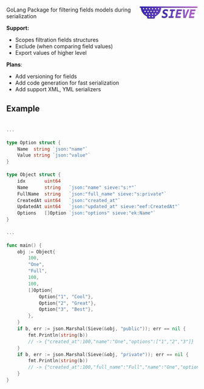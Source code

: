 # <img align="right" height="32px" src="https://raw.githubusercontent.com/itrabbit/sieve/master/logo.png">
GoLang Package for filtering fields models during serialization

**Support:**

- Scopes filtration fields structures
- Exclude (when comparing field values)
- Export values of higher level

**Plans**:
- Add versioning for fields
- Add code generation for fast serialization
- Add support XML, YML serializers

## Example

```go

...

type Option struct {
    Name  string `json:"name"`
    Value string `json:"value"`
}

type Object struct {
    idx       uint64
    Name      string   `json:"name" sieve:"s:*"`
    FullName  string   `json:"full_name" sieve:"s:private"`
    CreatedAt uint64   `json:"created_at"`
    UpdatedAt uint64   `json:"updated_at" sieve:"eef:CreatedAt"`
    Options   []Option `json:"options" sieve:"ek:Name"`
}

...

func main() {
    obj := Object{
        100,
        "One",
        "Full",
        100,
        100,
        []Option{
            Option{"1", "Cool"},
            Option{"2", "Great"},
            Option{"3", "Best"},
        },
    }
    if b, err := json.Marshal(Sieve(&obj, "public")); err == nil {
        fmt.Println(string(b))
        // -> {"created_at":100,"name":"One","options":["1","2","3"]}
    }
    if b, err := json.Marshal(Sieve(&obj, "private")); err == nil {
        fmt.Println(string(b))
        // -> {"created_at":100,"full_name":"Full","name":"One","options":["1","2","3"]}
    }
}
```